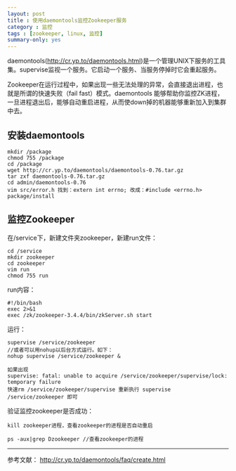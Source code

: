 ```yaml
---
layout: post
title : 使用daemontools监控Zookeeper服务 
category : 监控
tags : [zookeeper, linux, 监控]
summary-only: yes
---
```

daemontools(http://cr.yp.to/daemontools.html)是一个管理UNIX下服务的工具集。supervise监视一个服务。它启动一个服务、当服务停掉时它会重起服务。

Zookeeper在运行过程中，如果出现一些无法处理的异常，会直接退出进程，也就是所谓的快速失败（fail fast）模式。daemontools 能够帮助你监控ZK进程，一旦进程退出后，能够自动重启进程，从而使down掉的机器能够重新加入到集群中去。

## 安装daemontools
	
	mkdir /package
	chmod 755 /package
	cd /package
	wget http://cr.yp.to/daemontools/daemontools-0.76.tar.gz
	tar zxf daemontools-0.76.tar.gz
	cd admin/daemontools-0.76
	vim src/error.h 找到：extern int errno; 改成：#include <errno.h>
	package/install


## 监控Zookeeper

在/service下，新建文件夹zookeeper，新建run文件：

	cd /service
	mkdir zookeeper
	cd zookeeper
	vim run
	chmod 755 run
	
run内容：
	
	#!/bin/bash
	exec 2>&1
	exec /zk/zookeeper-3.4.4/bin/zkServer.sh start

运行：

	supervise /service/zookeeper
	//或者可以用nohup以后台方式运行。如下：
	nohup supervise /service/zookeeper &

	如果出现
	supervise: fatal: unable to acquire /service/zookeeper/supervise/lock: temporary failure
	快速rm /service/zookeeper/supervise 重新执行 supervise /service/zookeeper 即可
	
验证监控zookeeper是否成功：

	kill zookeeper进程，查看zookeeper的进程是否自动重启

	ps -aux|grep Dzookeeper //查看zookeeper的进程


<hr/>

参考文献： http://cr.yp.to/daemontools/faq/create.html
